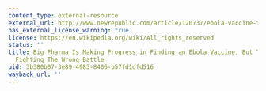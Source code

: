 ```yaml
---
content_type: external-resource
external_url: http://www.newrepublic.com/article/120737/ebola-vaccine-trials-do-less-strengthening-medical-systems
has_external_license_warning: true
license: https://en.wikipedia.org/wiki/All_rights_reserved
status: ''
title: Big Pharma Is Making Progress in Finding an Ebola Vaccine, But They May Be
  Fighting The Wrong Battle
uid: 3b380b07-3e89-4983-8406-b57fd1dfd516
wayback_url: ''
---
```

